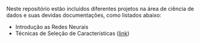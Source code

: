 Neste repositório estão incluídos diferentes projetos na área de ciência de dados e suas devidas documentações, como listados abaixo:

* Introdução as Redes Neurais
* Técnicas de Seleção de Características ([link](https://github.com/victoribeir0/Projetos_Ciencia_de_Dados/tree/main/selecao_caracteristicas))

